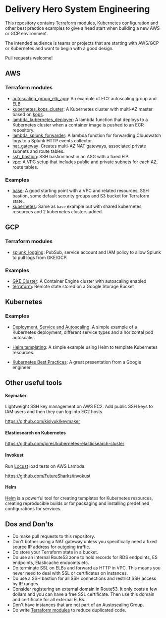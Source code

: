 # Delivery Hero System Engineering

This repository contains [Terraform](https://www.terraform.io/) modules, Kubernetes configuration and other best practice examples to give a head start when building a new AWS or GCP environment.

The intended audience is teams or projects that are starting with AWS/GCP or Kubernetes and want to begin with a good design.

Pull requests welcome!

## AWS

### Terraform modules

- [autoscaling_group_elb_app](terraform/aws/modules/autoscaling_group_elb_app): An example of EC2 autoscaling group and ELB.
- [kubernetes_kops_cluster](terraform/aws/modules/kubernetes_kops_cluster): A Kubernetes cluster with multi-AZ master based on [kops](https://github.com/kubernetes/kops).
- [lambda_kubernetes_deployer](terraform/aws/modules/lambda_kubernetes_deployer): A lambda function that deploys to a Kubernetes cluster when a container image is pushed to an ECR repository.
- [lambda_splunk_forwarder](terraform/aws/modules/lambda_splunk_forwarder): A lambda function for forwarding Cloudwatch logs to a Splunk HTTP events collector.
- [nat_gateway](terraform/aws/modules/nat_gateway): Creates multi-AZ NAT gateways, associated private subnets and route tables.
- [ssh_bastion](terraform/aws/modules/ssh_bastion): SSH bastion host in an ASG with a fixed EIP.
- [vpc](terraform/aws/modules/vpc): A VPC setup that includes public and private subnets for each AZ, route tables.

### Examples

- [base](terraform/aws/examples/base): A good starting point with a VPC and related resources, SSH bastion, some default security groups and S3 bucket for Terraform state.
- [kubernetes](terraform/aws/examples/kubernetes): Same as `base` example but with shared kubernetes resources and 2 kubernetes clusters added.

## GCP

### Terraform modules

- [splunk_logging](terraform/gcp/modules/splunk_logging): PubSub, service account and IAM policy to allow Splunk to pull logs from GKE/GCP.

### Examples

- [GKE Cluster](terraform/gcp/examples/gke_cluster.tf): A Container Engine cluster with autoscaling enabled
- [terraform](terraform/gcp/examples/terraform.tf): Remote state stored on a Google Storage Bucket

## Kubernetes

### Examples

- [Deployment, Service and Autoscaling](kubernetes/examples/deployment_service): A simple example of a Kubernetes deployment, different service types and a horizontal pod autoscaler.

- [Helm templating](kubernetes/examples/helm): A simple example using Helm to template Kubernetes resources.

- [Kubernetes Best Practices](https://speakerdeck.com/thesandlord/kubernetes-best-practices): A great presentation from a Google engineer.

## Other useful tools

#### Keymaker

Lightweight SSH key management on AWS EC2. Add public SSH keys to IAM users and then they can log into EC2 hosts.

https://github.com/kislyuk/keymaker

#### Elasticsearch on Kubernetes

https://github.com/pires/kubernetes-elasticsearch-cluster

#### Invokust

Run [Locust](http://locust.io/) load tests on AWS Lambda.

https://github.com/FutureSharks/invokust

#### Helm

[Helm](https://github.com/kubernetes/helm) is a powerful tool for creating templates for Kubernetes resources, creating reproducible builds or for packaging and installing predefined configurations for services.

## Dos and Don'ts

- Do make pull requests to this repository.
- Don't bother using a NAT gateway unless you specifically need a fixed source IP address for outgoing traffic.
- Do store your Terraform state in a bucket.
- Do use an internal Route53 zone to hold records for RDS endpoints, ES endpoints, Elasticache endpoints etc.
- Do terminate SSL on ELBs and forward as HTTP in VPC. This means you never need to deal with SSL or certificates on instances.
- Do use a SSH bastion for all SSH connections and restrict SSH access by IP ranges.
- Consider registering an external domain in Route53. It only costs a few dollars and you can have a free SSL certificate. Then use this domain and certificate for all external ELBs.
- Don't have instances that are not part of an Austoscaling Group.
- Do write [Terraform modules](https://www.terraform.io/docs/configuration/modules.html) to reduce duplicated code.
